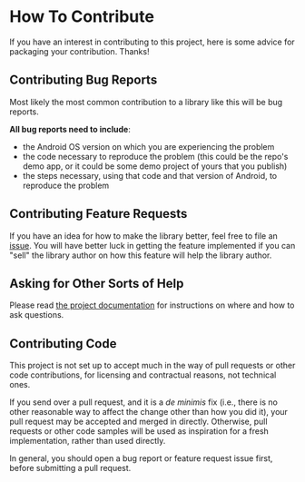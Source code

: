 # How To Contribute

If you have an interest in contributing to this project, here is some advice for packaging your contribution. Thanks!

## Contributing Bug Reports

Most likely the most common contribution to a library like this will be bug reports.

**All bug reports need to include**:

- the Android OS version on which you are experiencing the problem
- the code necessary to reproduce the problem (this could be the repo's demo app, or it could be some demo project of yours that you publish)
- the steps necessary, using that code and that version of Android, to reproduce the problem

## Contributing Feature Requests

If you have an idea for how to make the library better, feel free to file an [issue](../issues).
You will have better luck in getting the feature implemented if you can "sell" the library author
on how this feature will help the library author.

## Asking for Other Sorts of Help

Please read [the project documentation](../README.markdown#questions)
for instructions on where and how to ask questions.

## Contributing Code

This project is not set up to accept much in the way of pull requests or other code contributions, for
licensing and contractual reasons, not technical ones.

If you send over a pull request, and it is a *de minimis* fix (i.e., there is no other reasonable way to
affect the change other than how you did it), your pull request may be accepted and merged in directly.
Otherwise, pull requests or other code samples will be used as inspiration for a fresh implementation,
rather than used directly.

In general, you should open a bug report or feature request issue
first, before submitting a pull request.
